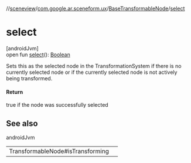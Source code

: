 //[sceneview](../../../index.md)/[com.google.ar.sceneform.ux](../index.md)/[BaseTransformableNode](index.md)/[select](select.md)

# select

[androidJvm]\
open fun [select](select.md)(): [Boolean](https://kotlinlang.org/api/latest/jvm/stdlib/kotlin/-boolean/index.html)

Sets this as the selected node in the TransformationSystem if there is no currently selected node or if the currently selected node is not actively being transformed.

#### Return

true if the node was successfully selected

## See also

androidJvm

| | |
|---|---|
| TransformableNode#isTransforming |  |
